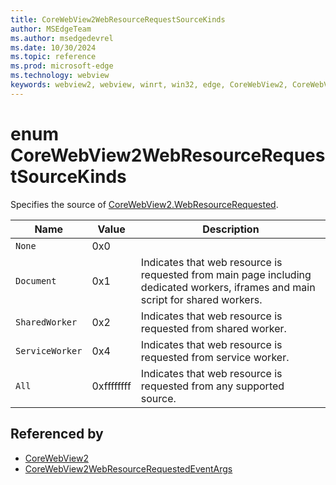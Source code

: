 ```yaml
---
title: CoreWebView2WebResourceRequestSourceKinds
author: MSEdgeTeam
ms.author: msedgedevrel
ms.date: 10/30/2024
ms.topic: reference
ms.prod: microsoft-edge
ms.technology: webview
keywords: webview2, webview, winrt, win32, edge, CoreWebView2, CoreWebView2Controller, browser control, edge html, CoreWebView2WebResourceRequestSourceKinds
---
```


# enum CoreWebView2WebResourceRequestSourceKinds

Specifies the source of [CoreWebView2.WebResourceRequested](corewebview2.md#webresourcerequested).

| Name |  Value | Description |
|--|--|--|
|`None` | 0x0  |  |
|`Document` | 0x1  |  Indicates that web resource is requested from main page including dedicated workers, iframes and main script for shared workers.|
|`SharedWorker` | 0x2  |  Indicates that web resource is requested from shared worker.|
|`ServiceWorker` | 0x4  |  Indicates that web resource is requested from service worker.|
|`All` | 0xffffffff  |  Indicates that web resource is requested from any supported source.|


## Referenced by

- [CoreWebView2](corewebview2.md)
- [CoreWebView2WebResourceRequestedEventArgs](corewebview2webresourcerequestedeventargs.md)
